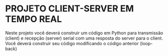 # PROJETO CLIENT-SERVER EM TEMPO REAL 
Neste projeto você deverá construir um código em Python para transmissão (client) e recepção (server) serial com 
uma resposta do server para o client. Você deverá construir seu código modificando o código anterior (loop-back)
